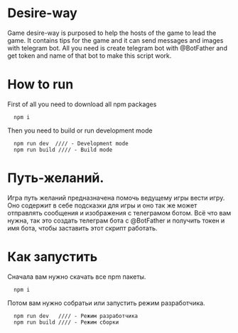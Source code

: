 # Desire-way
  Game desire-way is purposed to help the hosts of the game to lead the game. It contains tips for the game and it can send messages and images with telegram bot.
All you need is create telegram bot with @BotFather and get token and name of that bot to make this script work.

# How to run
  First of all you need to download all npm packages
  ```
    npm i
  ```
  Then you need to build or run development mode
  ```
    npm run dev  //// - Development mode
    npm run build //// - Build mode
  ```

# Путь-желаний.
  Игра путь желаний предназначена помочь ведущему игры вести игру. Оно содержит в себе подсказки для игры и оно так же может отправлять сообщения и изображения с
телеграмом ботом. Всё что вам нужна, так это создать телеграм бота с @BotFather и получить токен и имя бота, чтобы заставить этот скрипт работать.

# Как запустить
  Сначала вам нужно скачать все npm пакеты.
  ```
    npm i
  ```
  Потом вам нужно собратьи или запустить режим разработчика.
  ```
    npm run dev   //// - Режим разработчика
    npm run build //// - Режим сборки
  ```
